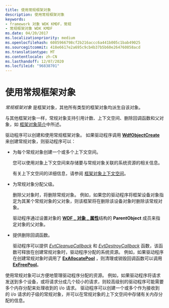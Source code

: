 ```yaml
---
title: 使用常规框架对象
description: 使用常规框架对象
keywords:
- framework 对象 WDK KMDF，常规
- 常规框架对象 WDK KMDF
ms.date: 04/20/2017
ms.localizationpriority: medium
ms.openlocfilehash: 6085966798cf2b216accc6a441b005c1bab49025
ms.sourcegitcommit: 418e6617e2a695c9cb4b37b5b60e264760858acd
ms.translationtype: MT
ms.contentlocale: zh-CN
ms.lasthandoff: 12/07/2020
ms.locfileid: "96838701"
---
```

# <a name="using-general-framework-objects"></a>使用常规框架对象


*常规框架对象* 是框架对象，其他所有类型的框架对象均派生自该对象。

与其他框架对象一样，常规对象支持引用计数、上下文空间、删除回调函数和父对象，如 [框架对象简介](introduction-to-framework-objects.md)中所述。

驱动程序可以创建和使用常规框架对象。 如果驱动程序调用 [**WdfObjectCreate**](/windows-hardware/drivers/ddi/wdfobject/nf-wdfobject-wdfobjectcreate) 来创建常规对象，则驱动程序可以：

-   为每个常规对象创建一个或多个上下文空间。

    您可以使用对象上下文空间来存储要与常规对象关联的系统资源的相关信息。

    有关上下文空间的详细信息，请参阅 [框架对象上下文空间](framework-object-context-space.md)。

-   为常规对象分配父级。

    删除父对象时，将删除常规对象。 例如，如果您的驱动程序将框架设备对象指定为其某个常规对象的父对象，则该框架将在删除该设备对象时删除该常规对象。

    驱动程序通过设置对象的 [**WDF \_ 对象 \_ 属性**](/windows-hardware/drivers/ddi/wdfobject/ns-wdfobject-_wdf_object_attributes)结构的 **ParentObject** 成员来指定对象的父对象。

-   提供删除回调函数。

    驱动程序可以提供 [*EvtCleanupCallback*](/windows-hardware/drivers/ddi/wdfobject/nc-wdfobject-evt_wdf_object_context_cleanup) 和 [*EvtDestroyCallback*](/windows-hardware/drivers/ddi/wdfobject/nc-wdfobject-evt_wdf_object_context_destroy) 函数，该函数可释放在创建常规对象时，驱动程序分配的系统资源。 例如，如果驱动程序在创建常规对象时调用了 [**ExAllocatePool**](/windows-hardware/drivers/ddi/wdm/nf-wdm-exallocatepool) ，则清理或销毁回调函数可以调用 [**ExFreePool**](/windows-hardware/drivers/ddi/ntddk/nf-ntddk-exfreepool)。

使用常规对象可以方便地管理驱动程序分配的资源。 例如，如果驱动程序将请求发送到多个设备，或将请求分成几个较小的请求，则较高级别的驱动程序可能需要多个内存分配来处理收到的 i/o 请求。 驱动程序可以创建一个或多个作为接收到的 i/o 请求的子级的常规对象，并可以在常规对象的上下文空间中存储有关内存分配的信息。

 

